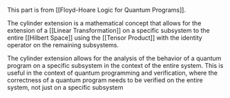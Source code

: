 This part is from [[Floyd-Hoare Logic for Quantum Programs]]. 

The cylinder extension is a mathematical concept that allows for the extension of a [[Linear Transformation]] on a specific subsystem to the entire [[Hilbert Space]] using the [[Tensor Product]] with the identity operator on the remaining subsystems.

The cylinder extension allows for the analysis of the behavior of a quantum program on a specific subsystem in the context of the entire system. 
This is useful in the context of quantum programming and verification, where the correctness of a quantum program needs to be verified on the entire system, not just on a specific subsystem